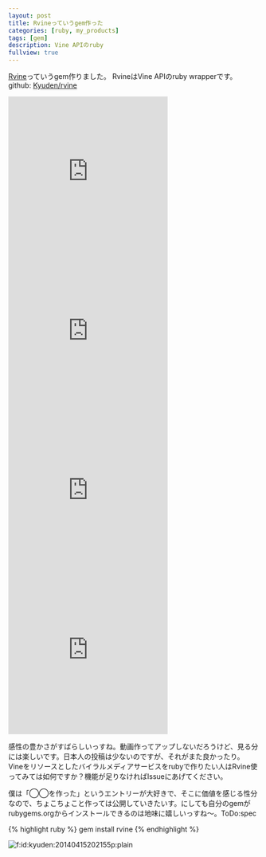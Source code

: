 ```yaml
---
layout: post
title: Rvineっていうgem作った
categories: [ruby, my_products]
tags: [gem]
description: Vine APIのruby
fullview: true
---
```


[Rvine](https://github.com/Kyuden/rvine)っていうgem作りました。
RvineはVine APIのruby wrapperです。
github: [Kyuden/rvine](https://github.com/Kyuden/rvine)


<iframe class="vine-embed" src="https://vine.co/v/MOQ9PzIrgI3/embed/postcard?audio=1" width="320" height="320" frameborder="0"></iframe><script async src="//platform.vine.co/static/scripts/embed.js" charset="utf-8"></script>
<iframe class="vine-embed" src="https://vine.co/v/Mvxx9PeqmWD/embed/postcard?audio=1" width="320" height="320" frameborder="0"></iframe><script async src="//platform.vine.co/static/scripts/embed.js" charset="utf-8"></script>
<iframe class="vine-embed" src="https://vine.co/v/hllrJg3B9Iw/embed/postcard?audio=1" width="320" height="320" frameborder="0"></iframe><script async src="//platform.vine.co/static/scripts/embed.js" charset="utf-8"></script>
<iframe class="vine-embed" src="https://vine.co/v/MAH9a21adXL/embed/postcard?audio=1" width="320" height="320" frameborder="0"></iframe><script async src="//platform.vine.co/static/scripts/embed.js" charset="utf-8"></script>


感性の豊かさがすばらしいっすね。動画作ってアップしないだろうけど、見る分には楽しいです。日本人の投稿は少ないのですが、それがまた良かったり。
Vineをリソースとしたバイラルメディアサービスをrubyで作りたい人はRvine使ってみては如何ですか？機能が足りなければIssueにあげてください。


僕は「◯◯を作った」というエントリーが大好きで、そこに価値を感じる性分なので、ちょこちょこと作っては公開していきたいす。にしても自分のgemがrubygems.orgからインストールできるのは地味に嬉しいっすね〜。ToDo:spec


{% highlight ruby %}
gem install rvine
{% endhighlight %}


  <p><span itemscope itemtype="http://schema.org/Photograph"><img src="http://cdn-ak.f.st-hatena.com/images/fotolife/k/kyuden/20140415/20140415202155.png" alt="f:id:kyuden:20140415202155p:plain" title="f:id:kyuden:20140415202155p:plain" class="hatena-fotolife" itemprop="image"></span></p>






